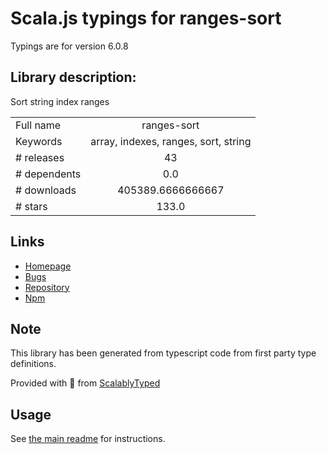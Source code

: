 
# Scala.js typings for ranges-sort

Typings are for version 6.0.8

## Library description:
Sort string index ranges

|                    |                 |
| ------------------ | :-------------: |
| Full name          | ranges-sort |
| Keywords           | array, indexes, ranges, sort, string |
| # releases         | 43 |
| # dependents       | 0.0 |
| # downloads        | 405389.6666666667 |
| # stars            | 133.0 |

## Links
- [Homepage](https://codsen.com/os/ranges-sort)
- [Bugs](https://github.com/codsen/codsen/issues)
- [Repository](https://github.com/codsen/codsen)
- [Npm](https://www.npmjs.com/package/ranges-sort)
    


## Note
This library has been generated from typescript code from first party type definitions.

Provided with :purple_heart: from [ScalablyTyped](https://github.com/oyvindberg/ScalablyTyped)

## Usage
See [the main readme](../../readme.md) for instructions.


